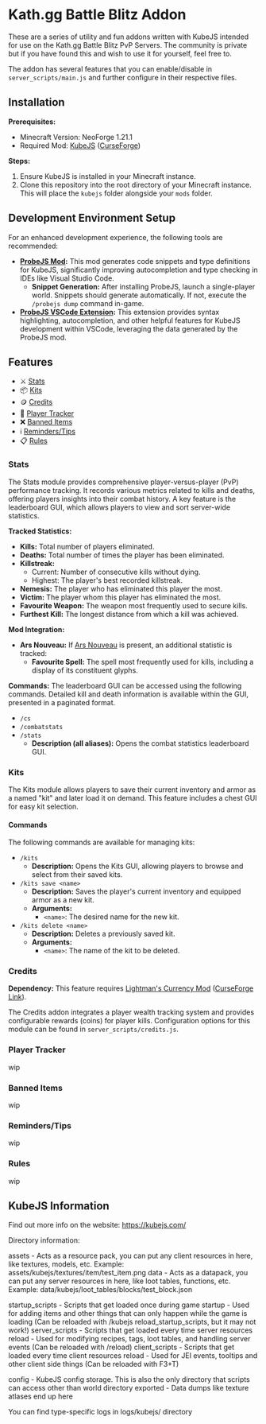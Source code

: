 # Kath.gg Battle Blitz Addon
These are a series of utility and fun addons written with KubeJS intended for use on the Kath.gg Battle Blitz PvP Servers. The community is private but if you have found this and wish to use it for yourself, feel free to.

The addon has several features that you can enable/disable in `server_scripts/main.js` and further configure in their respective files.
## Installation
**Prerequisites:**
*   Minecraft Version: NeoForge 1.21.1
*   Required Mod: [KubeJS](https://modrinth.com/mod/kubejs) ([CurseForge](https://www.curseforge.com/minecraft/mc-mods/kubejs))

**Steps:**
1.  Ensure KubeJS is installed in your Minecraft instance.
2.  Clone this repository into the root directory of your Minecraft instance. This will place the `kubejs` folder alongside your `mods` folder.
## Development Environment Setup
For an enhanced development experience, the following tools are recommended:
*   **[ProbeJS Mod](https://www.curseforge.com/minecraft/mc-mods/probejs):** This mod generates code snippets and type definitions for KubeJS, significantly improving autocompletion and type checking in IDEs like Visual Studio Code.
    *   **Snippet Generation:** After installing ProbeJS, launch a single-player world. Snippets should generate automatically. If not, execute the `/probejs dump` command in-game.
*   **[ProbeJS VSCode Extension](https://marketplace.visualstudio.com/items?itemName=Prunoideae.probejs):** This extension provides syntax highlighting, autocompletion, and other helpful features for KubeJS development within VSCode, leveraging the data generated by the ProbeJS mod.
## Features
- ⚔️ [Stats](#stats)
- 📦 [Kits](#kits)
- 🪙 [Credits](#credits)
- 🧭 [Player Tracker](#player-tracker)
- ❌ [Banned Items](#banned-items)
- ℹ️ [Reminders/Tips](#reminders-tips)
- 📋 [Rules](#rules)
### Stats
The Stats module provides comprehensive player-versus-player (PvP) performance tracking. It records various metrics related to kills and deaths, offering players insights into their combat history. A key feature is the leaderboard GUI, which allows players to view and sort server-wide statistics.

**Tracked Statistics:**
*   **Kills:** Total number of players eliminated.
*   **Deaths:** Total number of times the player has been eliminated.
*   **Killstreak:**
    *   Current: Number of consecutive kills without dying.
    *   Highest: The player's best recorded killstreak.
*   **Nemesis:** The player who has eliminated this player the most.
*   **Victim:** The player whom this player has eliminated the most.
*   **Favourite Weapon:** The weapon most frequently used to secure kills.
*   **Furthest Kill:** The longest distance from which a kill was achieved.

**Mod Integration:**
*   **Ars Nouveau:** If [Ars Nouveau](https://modrinth.com/mod/ars-nouveau) is present, an additional statistic is tracked:
    *   **Favourite Spell:** The spell most frequently used for kills, including a display of its constituent glyphs.

**Commands:**
The leaderboard GUI can be accessed using the following commands. Detailed kill and death information is available within the GUI, presented in a paginated format.
*   `/cs`
*   `/combatstats`
*   `/stats`
    *   **Description (all aliases):** Opens the combat statistics leaderboard GUI.

### Kits
The Kits module allows players to save their current inventory and armor as a named "kit" and later load it on demand. This feature includes a chest GUI for easy kit selection.
#### Commands
The following commands are available for managing kits:
*   `/kits`
    *   **Description:** Opens the Kits GUI, allowing players to browse and select from their saved kits.
*   `/kits save <name>`
    *   **Description:** Saves the player's current inventory and equipped armor as a new kit.
    *   **Arguments:**
        *   `<name>`: The desired name for the new kit.
*   `/kits delete <name>`
    *   **Description:** Deletes a previously saved kit.
    *   **Arguments:**
        *   `<name>`: The name of the kit to be deleted.
### Credits
**Dependency:** This feature requires [Lightman's Currency Mod](https://modrinth.com/mod/lightmans-currency) ([CurseForge Link](https://www.curseforge.com/minecraft/mc-mods/lightmans-currency)).

The Credits addon integrates a player wealth tracking system and provides configurable rewards (coins) for player kills. Configuration options for this module can be found in `server_scripts/credits.js`.
### Player Tracker
wip
### Banned Items
wip
### Reminders/Tips
wip
### Rules
wip
## KubeJS Information
Find out more info on the website: https://kubejs.com/

Directory information:

assets - Acts as a resource pack, you can put any client resources in here, like textures, models, etc. Example: assets/kubejs/textures/item/test_item.png
data - Acts as a datapack, you can put any server resources in here, like loot tables, functions, etc. Example: data/kubejs/loot_tables/blocks/test_block.json

startup_scripts - Scripts that get loaded once during game startup - Used for adding items and other things that can only happen while the game is loading (Can be reloaded with /kubejs reload_startup_scripts, but it may not work!)
server_scripts - Scripts that get loaded every time server resources reload - Used for modifying recipes, tags, loot tables, and handling server events (Can be reloaded with /reload)
client_scripts - Scripts that get loaded every time client resources reload - Used for JEI events, tooltips and other client side things (Can be reloaded with F3+T)

config - KubeJS config storage. This is also the only directory that scripts can access other than world directory
exported - Data dumps like texture atlases end up here

You can find type-specific logs in logs/kubejs/ directory